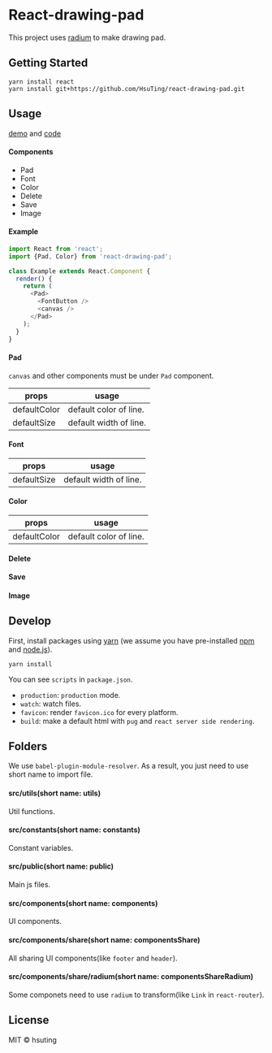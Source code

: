 # React-drawing-pad

This project uses [radium](https://github.com/FormidableLabs/radium) to make drawing pad.

## Getting Started

```
yarn install react
yarn install git+https://github.com/HsuTing/react-drawing-pad.git
```

## Usage

[demo](http://hsuting.com/react-drawing-pad/) and [code](./src/components/index/Index.js)

#### Components

- Pad
- Font
- Color
- Delete
- Save
- Image

#### Example

```javascript
import React from 'react';
import {Pad, Color} from 'react-drawing-pad';

class Example extends React.Component {
  render() {
    return (
      <Pad>
        <FontButton />
        <canvas />
      </Pad>
    );
  }
}
```

#### Pad

`canvas` and other components must be under `Pad` component.

| props | usage |
|-------|-------|
| defaultColor | default color of line. |
| defaultSize | default width of line. |

#### Font

| props | usage |
|-------|-------|
| defaultSize | default width of line. |

#### Color

| props | usage |
|-------|-------|
| defaultColor | default color of line. |

#### Delete

#### Save

#### Image

## Develop

First, install packages using [yarn](https://yarnpkg.com/) (we assume you have pre-installed [npm](https://www.npmjs.com/) and [node.js](https://nodejs.org/)).

```
yarn install
```

You can see `scripts` in `package.json`.
- `production`: `production` mode.
- `watch`: watch files.
- `favicon`: render `favicon.ico` for every platform.
- `build`: make a default html with `pug` and `react server side rendering`.

## Folders
We use `babel-plugin-module-resolver`. As a result, you just need to use short name to import file.

#### src/utils(short name: utils)
Util functions.

#### src/constants(short name: constants)
Constant variables.

#### src/public(short name: public)
Main js files.

#### src/components(short name: components)
UI components.

#### src/components/share(short name: componentsShare)
All sharing UI components(like `footer` and `header`).

#### src/components/share/radium(short name: componentsShareRadium)
Some componets need to use `radium` to transform(like `Link` in `react-router`).

## License
MIT © hsuting
